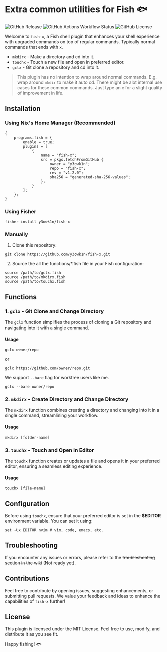 # Extra common utilities for Fish 🐟

![GitHub Release](https://img.shields.io/github/v/release/y3owk1n/fish-x)
![GitHub Actions Workflow Status](https://img.shields.io/github/actions/workflow/status/y3owk1n/fish-x/ci.yml)
![GitHub License](https://img.shields.io/github/license/y3owk1n/fish-x)

Welcome to `fish-x`, a Fish shell plugin that enhances your shell experience with upgraded commands on top of regular commands. Typically normal commands that ends with `x`.

- `mkdirx` - Make a directory and cd into it.
- `touchx` - Touch a new file and open in preferred editor.
- `gclx` - Git clone a repository and cd into it.

> This plugin has no intention to wrap around normal commands. E.g. wrap around `mkdir` to make it auto cd. There might be alot internal use cases for these common commands. Just type an `x` for a slight quality of improvement in life.

## Installation

### Using Nix's Home Manager (Recommended)

```fish
{
    programs.fish = {
        enable = true;
        plugins = [
            {
                name = "fish-x";
                src = pkgs.fetchFromGitHub {
                    owner = "y3owk1n";
                    repo = "fish-x";
                    rev = "v1.2.0";
                    sha256 = "generated-sha-256-values";
                };
            }
        ];
    };
}
```

### Using Fisher

```fish
fisher install y3owk1n/fish-x
```

### Manually

1. Clone this repository:

```fish
git clone https://github.com/y3owk1n/fish-x.git
```

2. Source the all the functions/*.fish file in your Fish configuration:

```fish
source /path/to/gclx.fish
source /path/to/mkdirx.fish
source /path/to/touchx.fish
```

## Functions

### 1. `gclx` - Git Clone and Change Directory

The `gclx` function simplifies the process of cloning a Git repository and navigating into it with a single command.

#### Usage

```fish
gclx owner/repo
```

or

```fish
gclx https://github.com/owner/repo.git
```

We support `--bare` flag for worktree users like me.

```fish
gclx --bare owner/repo
```

### 2. `mkdirx` - Create Directory and Change Directory

The `mkdirx` function combines creating a directory and changing into it in a single command, streamlining your workflow.

#### Usage

```fish
mkdirx [folder-name]
```

### 3. `touchx` - Touch and Open in Editor

The `touchx` function creates or updates a file and opens it in your preferred editor, ensuring a seamless editing experience.

#### Usage

```fish
touchx [file-name]
```

## Configuration

Before using `touchx`, ensure that your preferred editor is set in the **$EDITOR** environment variable. You can set it using:

```fish
set -Ux EDITOR nvim # vim, code, emacs, etc.
```

## Troubleshooting

If you encounter any issues or errors, please refer to the ~~troubleshooting section in the wiki~~ (Not ready yet).

## Contributions

Feel free to contribute by opening issues, suggesting enhancements, or submitting pull requests. We value your feedback and ideas to enhance the capabilities of `fish-x` further!

## License

This plugin is licensed under the MIT License. Feel free to use, modify, and distribute it as you see fit.

Happy fishing! 🐟
